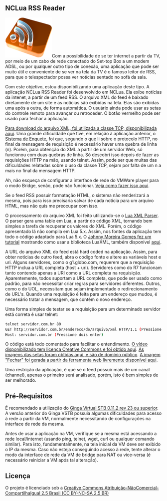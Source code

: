 NCLua RSS Reader
----------------
[![](media/rss_goodies.png)](media/rss_goodies.png)Com a possibilidade de se ter internet a partir da TV, por meio de um cabo de rede conectado do Set-top Box a um modem ADSL, ou por qualquer outro tipo de conexão, uma aplicação que pode ser muito útil e conveniente de se ver na tela da TV é o famoso leitor de RSS, para que o telespectador possa ver notícias sentado no sofá da sala.

Com este objetivo, estou disponibilizando uma aplicação deste tipo. A aplicação NCLua RSS Reader foi desenvolvido em NCLua. Ela exibe notícias da intenet, a partir de um feed RSS. O arquivo XML do feed é baixado diretamente de um site e as notícias são exibidas na tela. Elas são exibidas uma após a outra, de forma automática. O usuário ainda pode usar as setas do controle remoto para avançar ou retroceder. O botão vermelho pode ser usado para fechar a aplicação. 

[Para download do arquivo XML, foi utilizada a classe TCP, disponibilizada aqui](http://www.telemidia.puc-rio.br/~francisco/nclua/tutorial/index.html). Uma grande dificuldade que tive, em relação à aplicação anterior, o [Sistema de Enquete](http://manoelcampos.com/2009/12/04/aplicacao-de-enquete-para-tv-digital-utilizando-canal-de-retorno/), foi que, segundo o que li sobre o protocolo HTTP, no final da mensagem de requisição é necessário haver uma quebra de linha (n). Porém, para obtenção do XML a partir de um servidor Web, só funcionou com duas quebras de linha. Só descobri isso depois de fazer as requisições HTTP na mão, usando telnet. Assim, pode ser que muitas das dificuldades relatadas sobre o uso da classe TCP, sejam por falta de um n a mais no final da mensagem HTTP.

Ah, não esqueça de configurar a interface de rede do VMWare player para o modo Bridge, senão, pode não funcionar. [Veja como fazer isso aqui](http://manoelcampos.com/2009/12/04/aplicacao-de-enquete-para-tv-digital-utilizando-canal-de-retorno/).

Se o feed RSS possuir formatação HTML, o sistema não renderizará a mesma, pois para isso precisaria salvar de cada notícia para um arquivo HTML, mas não quis me preocupar com isso.

O processamento do arquivo XML foi feito utilizando-se o [Lua XML Parser](https://github.com/manoelcampos/LuaXML). O parser gera uma table em Lua, a partir do código XML, tornando bem simples a tarefa de recuperar os valores do XML. Porém, o código apresentado lá não compila em Lua 5.x. Assim, nos fontes da aplicação tem todo o código adaptado para Lua 5.x. O [Johnny Moreira Gomes fez um tutorial](http://www.ufjf.br/lapic/files/2010/04/Tutorial_Lua_XML_Parser1.pdf) mostrando como usar a biblioteca LuaXML, também disponível [aqui](tutorial_lua_xml_parser.pdf).

A URL do arquivo XML do feed está hard coded na aplicação. Assim, para obter notícias de outro feed, abra o código fonte e altere as variáveis host e uri. Alguns servidores, como o g1.globo.com, requerem que a requisição HTTP inclua a URL completa (host + uri). Servidores como do R7 funcionam tanto contendo apenas a URI como a URL completa na requisição. Aparentemente, todos suportam a URL completa, que pode ser usado como padrão, para não necessitar criar regras para servidores diferentes. Outros, como o do UOL, necessitam que sejam implementado o redirecionamento de URL's. Quando uma requisição é feita para um endereço que mudou, é necessário tratar a mensagem, que contém o novo endereço. 

Uma forma simples de testar se a requisição para um determinado servidor está correta é usar telnet:

```bash
telnet servidor.com.br 80
GET http://servidor.com.br/endereco/do/arquivo/xml HTTP/1.1 (Pressione enter)
Host: servidor.com.br (Pressione dois enter)
```

O código está todo comentado para facilitar o entendimento. [O vídeo disponibilizado tem licença Creative Commons e foi obtido aqui](http://creativecommons.org/videos/wanna-work-together). [As imagens das setas foram obtidas aqui, e são de domínio público](http://www.public-domain-photos.com/free-cliparts/shapes/arrows/arrow_shape_jeff_walden_-5198.htm). [A imagem "Fechar" foi gerada a partir da ferramenta web livremente disponível aqui](http://pt.cooltext.com/Buttons).

Uma restrição da aplicação, é que se o feed possuir mais de um canal (channel), apenas o primeiro será analisado, porém, isto é bem simples de ser melhorado.


Pré-Requisitos
--------------

É recomendado a utilização do [Ginga Virtual STB 0.11.2 rev 23 ou superior](http://gingancl.org.br). A versão anterior do Ginga VSTB possuia algumas dificuldades para acesso à rede a partir da VM, normalmente necessitando de configurações na interface de rede da mesma.

Antes de usar a aplicação na VM, verifique se a mesma está acessando a rede local/internet (usando ping, telnet, wget, curl ou qualquer comando similar). Para isto, fundamentalmente, na tela inicial da VM deve ser exibido o IP da mesma. Caso não esteja conseguindo acesso à rede, tente alterar o modo da interface de rede da VM de bridge para NAT ou vice-versa (é necessário reiniciar a VM após tal alteração).


Licença
-------

O projeto é licenciado sob a [Creative Commons Atribuição-NãoComercial-CompartilhaIgual 2.5 Brasil (CC BY-NC-SA 2.5 BR)](http://creativecommons.org/licenses/by-nc-sa/2.5/br/)
